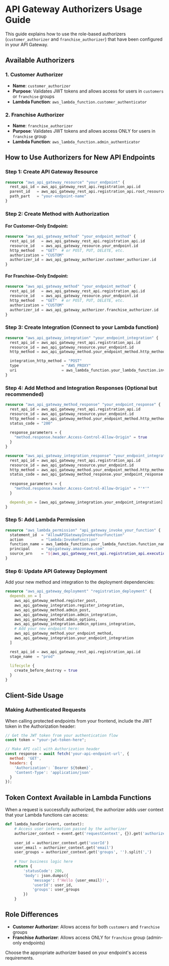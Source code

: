 # API Gateway Authorizers Usage Guide

This guide explains how to use the role-based authorizers (`customer_authorizer` and `franchise_authorizer`) that have been configured in your API Gateway.

## Available Authorizers

### 1. Customer Authorizer
- **Name**: `customer_authorizer`
- **Purpose**: Validates JWT tokens and allows access for users in `customers` or `franchise` groups
- **Lambda Function**: `aws_lambda_function.customer_authenticator`

### 2. Franchise Authorizer
- **Name**: `franchise_authorizer` 
- **Purpose**: Validates JWT tokens and allows access ONLY for users in `franchise` group
- **Lambda Function**: `aws_lambda_function.admin_authenticator`

## How to Use Authorizers for New API Endpoints

### Step 1: Create API Gateway Resource
```terraform
resource "aws_api_gateway_resource" "your_endpoint" {
  rest_api_id = aws_api_gateway_rest_api.registration_api.id
  parent_id   = aws_api_gateway_rest_api.registration_api.root_resource_id
  path_part   = "your-endpoint-name"
}
```

### Step 2: Create Method with Authorization

#### For Customer-Only Endpoint:
```terraform
resource "aws_api_gateway_method" "your_endpoint_method" {
  rest_api_id   = aws_api_gateway_rest_api.registration_api.id
  resource_id   = aws_api_gateway_resource.your_endpoint.id
  http_method   = "GET"  # or POST, PUT, DELETE, etc.
  authorization = "CUSTOM"
  authorizer_id = aws_api_gateway_authorizer.customer_authorizer.id
}
```

#### For Franchise-Only Endpoint:
```terraform
resource "aws_api_gateway_method" "your_endpoint_method" {
  rest_api_id   = aws_api_gateway_rest_api.registration_api.id
  resource_id   = aws_api_gateway_resource.your_endpoint.id
  http_method   = "GET"  # or POST, PUT, DELETE, etc.
  authorization = "CUSTOM"
  authorizer_id = aws_api_gateway_authorizer.franchise_authorizer.id
}
```

### Step 3: Create Integration (Connect to your Lambda function)
```terraform
resource "aws_api_gateway_integration" "your_endpoint_integration" {
  rest_api_id = aws_api_gateway_rest_api.registration_api.id
  resource_id = aws_api_gateway_resource.your_endpoint.id
  http_method = aws_api_gateway_method.your_endpoint_method.http_method

  integration_http_method = "POST"
  type                   = "AWS_PROXY"
  uri                    = aws_lambda_function.your_lambda_function.invoke_arn
}
```

### Step 4: Add Method and Integration Responses (Optional but recommended)
```terraform
resource "aws_api_gateway_method_response" "your_endpoint_response" {
  rest_api_id = aws_api_gateway_rest_api.registration_api.id
  resource_id = aws_api_gateway_resource.your_endpoint.id
  http_method = aws_api_gateway_method.your_endpoint_method.http_method
  status_code = "200"
  
  response_parameters = {
    "method.response.header.Access-Control-Allow-Origin" = true
  }
}

resource "aws_api_gateway_integration_response" "your_endpoint_integration_response" {
  rest_api_id = aws_api_gateway_rest_api.registration_api.id
  resource_id = aws_api_gateway_resource.your_endpoint.id
  http_method = aws_api_gateway_method.your_endpoint_method.http_method
  status_code = aws_api_gateway_method_response.your_endpoint_response.status_code
  
  response_parameters = {
    "method.response.header.Access-Control-Allow-Origin" = "'*'"
  }

  depends_on = [aws_api_gateway_integration.your_endpoint_integration]
}
```

### Step 5: Add Lambda Permission
```terraform
resource "aws_lambda_permission" "api_gateway_invoke_your_function" {
  statement_id  = "AllowAPIGatewayInvokeYourFunction"
  action        = "lambda:InvokeFunction"
  function_name = aws_lambda_function.your_lambda_function.function_name
  principal     = "apigateway.amazonaws.com"
  source_arn    = "${aws_api_gateway_rest_api.registration_api.execution_arn}/*/*"
}
```

### Step 6: Update API Gateway Deployment
Add your new method and integration to the deployment dependencies:

```terraform
resource "aws_api_gateway_deployment" "registration_deployment" {
  depends_on = [
    aws_api_gateway_method.register_post,
    aws_api_gateway_integration.register_integration,
    aws_api_gateway_method.admin_post,
    aws_api_gateway_integration.admin_integration,
    aws_api_gateway_method.admin_options,
    aws_api_gateway_integration.admin_options_integration,
    # Add your new endpoint here:
    aws_api_gateway_method.your_endpoint_method,
    aws_api_gateway_integration.your_endpoint_integration
  ]

  rest_api_id = aws_api_gateway_rest_api.registration_api.id
  stage_name  = "prod"
  
  lifecycle {
    create_before_destroy = true
  }
}
```

## Client-Side Usage

### Making Authenticated Requests
When calling protected endpoints from your frontend, include the JWT token in the Authorization header:

```javascript
// Get the JWT token from your authentication flow
const token = "your-jwt-token-here";

// Make API call with Authorization header
const response = await fetch('your-api-endpoint-url', {
  method: 'GET',
  headers: {
    'Authorization': `Bearer ${token}`,
    'Content-Type': 'application/json'
  }
});
```

## Token Context Available in Lambda Functions

When a request is successfully authorized, the authorizer adds user context that your Lambda functions can access:

```python
def lambda_handler(event, context):
    # Access user information passed by the authorizer
    authorizer_context = event.get('requestContext', {}).get('authorizer', {})
    
    user_id = authorizer_context.get('userId')
    user_email = authorizer_context.get('email')
    user_groups = authorizer_context.get('groups', '').split(',')
    
    # Your business logic here
    return {
        'statusCode': 200,
        'body': json.dumps({
            'message': f'Hello {user_email}!',
            'userId': user_id,
            'groups': user_groups
        })
    }
```

## Role Differences

- **Customer Authorizer**: Allows access for both `customers` and `franchise` groups
- **Franchise Authorizer**: Allows access ONLY for `franchise` group (admin-only endpoints)

Choose the appropriate authorizer based on your endpoint's access requirements.
